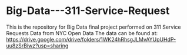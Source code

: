 # Big-Data---311-Service-Request
This is the repository for Big Data final project performed on 311 Service Requests Data from NYC Open Data
The data can be found at:
https://drive.google.com/drive/folders/1WK24hRhsgJLMvAYUpUHdP-uu8zSrBiwz?usp=sharing
